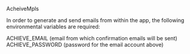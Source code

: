 
AcheiveMpls


<!--Do we want to include?  -->
In order to generate and send emails from within the app, the following environmental variables are required:

ACHIEVE_EMAIL (email from which confirmation emails will be sent)
ACHIEVE_PASSWORD (password for the email account above)
<!--Do we want to include?  -->
